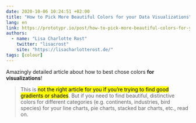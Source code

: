 ```yaml
---
date: 2020-10-06 10:24:51 +02:00
title: "How to Pick More Beautiful Colors for your Data Visualizations"
lang: en
link: https://prototypr.io/post/how-to-pick-more-beautiful-colors-for-your-data-visualizations/
authors:
  - name: "Lisa Charlotte Rost"
    twitter: "lisacrost"
    site: "https://lisacharlotterost.de/"
tags: [colour]
---
```


Amazingly detailed article about how to best chose colors **for visualizations**!

> This is <mark>not the right article for you if you’re trying to find good gradients or shades</mark>. But if you need to find beautiful, distinctive colors for different categories (e.g. continents, industries, bird species) for your line charts, pie charts, stacked bar charts, etc., read on.
